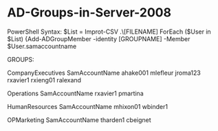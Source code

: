 # AD-Groups-in-Server-2008
PowerShell Syntax:
$List = Improt-CSV .\[FILENAME]
ForEach ($User in $List)
{Add-ADGroupMember -identity [GROUPNAME] -Member $User.samaccountname


GROUPS:

CompanyExecutives
SamAccountName
ahake001
mlefleur
jroma123
rxavier1
rxieng01
ralexand


Operations
SamAccountName
rxavier1
pmartina

HumanResources
SamAccountName
mhixon01
wbinder1

OPMarketing
SamAccountName
tharden1
cbeignet

